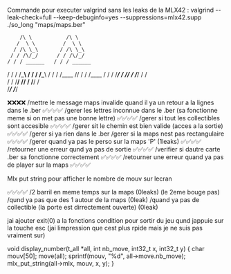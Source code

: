 Commande pour executer valgrind sans les leaks de la MLX42 : valgrind --leak-check=full --keep-debuginfo=yes --suppressions=mlx42.supp ./so_long "maps/maps.ber"


		/\ \           /\ \ 	
	   /  \ \         /  \ \ 	
	  / /\ \_\       / /\ \_\	
	 / / /\/_/      / / /\/_/	
	/ / / ______   / / / ______  
   / / / /\_____\ / / / /\_____\ 
  / / /  \/____ // / /  \/____ / 
 / / /_____/ / // / /_____/ / /  
/ / /______\/ // / /______\/ /   
\/___________/ \/___________/



❌❌❌❌
/mettre le message maps invalide quand il ya un retour a la lignes dans le .ber  ✅✅✅✅
/gerer les lettres inconnue dans le .ber (sa fonctionne meme si on met pas une bonne lettre) ✅✅✅✅
/gerer si tout les collectibles sont accesible  ✅✅✅✅
/gerer sit le chemin est bien valide (acces a la sortie) ✅✅✅✅
/gerer si ya rien dans le .ber 
/gerer si la maps nest pas rectangulaire ✅✅✅✅
/gerer quand ya pas le perso sur la maps 'P' (1leaks)  ✅✅✅✅
/retourner une erreur qund ya pas de sortie ✅✅✅✅
/verifier si dautre carte .ber sa fonctionne correctement ✅✅✅✅
/retourner une erreur quand ya pas de player sur la maps ✅✅✅✅




Mlx put string pour afficher le nombre de mouv sur lecran




✅✅✅✅
/2 barril en meme temps sur la maps (0leaks) (le 2eme bouge pas)
/qund ya pas que des 1 autour de la maps (0leak)
/quand ya pas de collectible (la porte est dirrectement ouverte) (0leak)




jai ajouter exit(0) a la fonctions condition pour sortir du jeu qund jappuie sur la touche esc (jai limpression que cest plus rpide mais je ne suis pas vraiment sur)





void	display_number(t_all *all, int nb_move, int32_t x, int32_t y)
{
	char mouv[50];
	move(all);
	sprintf(mouv, "%d", all->move.nb_move);
	mlx_put_string(all->mlx, mouv, x, y);
}